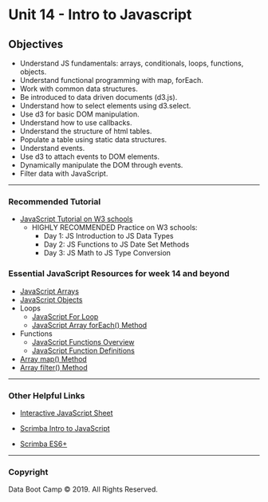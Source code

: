 # Unit 14 - Intro to Javascript

## Objectives

* Understand JS fundamentals: arrays, conditionals, loops, functions, objects.
* Understand functional programming with map, forEach.
* Work with common data structures.
* Be introduced to data driven documents (d3.js).
* Understand how to select elements using d3.select.
* Use d3 for basic DOM manipulation.
* Understand how to use callbacks.
* Understand the structure of html tables.
* Populate a table using static data structures.
* Understand events.
* Use d3 to attach events to DOM elements.
* Dynamically manipulate the DOM through events.
* Filter data with JavaScript.

- - -

### Recommended Tutorial
* [JavaScript Tutorial on W3 schools](https://www.w3schools.com/js/default.asp)
    * HIGHLY RECOMMENDED Practice on W3 schools:
	    * Day 1: JS Introduction to JS Data Types
        * Day 2: JS Functions to JS Date Set Methods
        * Day 3: JS Math to JS Type Conversion
        
### Essential JavaScript Resources for week 14 and beyond
* [JavaScript Arrays](https://www.w3schools.com/js/js_arrays.asp)
* [JavaScript Objects](https://www.w3schools.com/js/js_objects.asp)
* Loops
    * [JavaScript For Loop](https://www.w3schools.com/js/js_loop_for.asp)
    * [JavaScript Array forEach() Method](https://www.w3schools.com/jsref/jsref_foreach.asp)
* Functions
    * [JavaScript Functions Overview](https://www.w3schools.com/js/js_functions.asp)
	* [JavaScript Function Definitions](https://www.w3schools.com/js/js_function_definition.asp)
* [Array map() Method](https://www.w3schools.com/jsref/jsref_map.asp)
* [Array filter() Method](https://www.w3schools.com/jsref/jsref_filter.asp)
    
- - - 

### Other Helpful Links

* [Interactive JavaScript Sheet](http://htmlcheatsheet.com/js/)

* [Scrimba Intro to JavaScript](https://scrimba.com/g/gintrotojavascript)

* [Scrimba ES6+](https://scrimba.com/g/gintrotoes6)

- - -

### Copyright

Data Boot Camp © 2019. All Rights Reserved.
